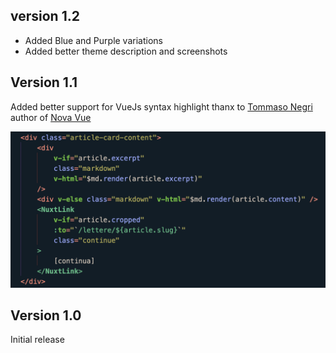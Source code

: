 ## version 1.2

- Added Blue and Purple variations
- Added better theme description and screenshots

## Version 1.1

Added better support for VueJs syntax highlight thanx to [Tommaso Negri](https://github.com/tommasongr) author of [Nova Vue](https://github.com/tommasongr/nova-vue)

![](https://github.com/samk-dev/NightOwls/blob/master/Images/docs-special_theming-01.png?raw=true)

## Version 1.0

Initial release
